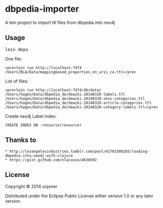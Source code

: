 dbpedia-importer
================

A lein project to import ttl files from dbpedia into neo4j


## Usage

<pre>lein deps</pre>

One file:

    <pre>lein run http://localhost:7474 /Users/BLA/Data/mappingbased_properties_en_uris_ca.ttl</pre>

List of files:

    <pre>lein run http://localhost:7474/db/data/  /Users/hagen/Data/dbpedia_de/dewiki-20140320-labels.ttl /Users/hagen/Data/dbpedia_de/dewiki-20140320-skos-categories.ttl /Users/hagen/Data/dbpedia_de/dewiki-20140320-article-categories.ttl /Users/hagen/Data/dbpedia_de/dewiki-20140320-category-labels.ttl</pre>

Create neo4j Label index:

    CREATE INDEX ON :resource(resource)

## Thanks to

    * http://losangelesindustries.tumblr.com/post/41701508265/loading-dbpedia-into-neo4j-with-clojure
    * https://gist.github.com/nlacasse/4630592

## License

Copyright © 2014 sojoner

Distributed under the Eclipse Public License either version 1.0 or  any later version.
